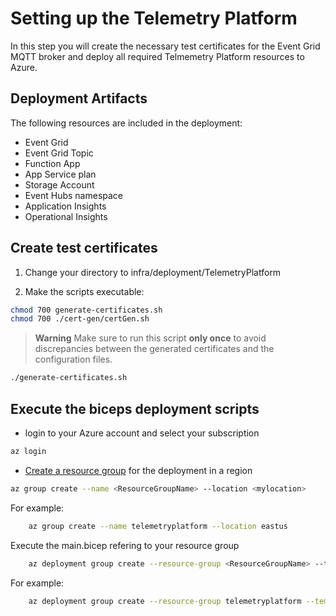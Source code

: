 # Setting up the Telemetry Platform

In this step you will create the necessary test certificates for the Event Grid MQTT broker and deploy all required Telmemetry Platform resources to Azure.

## Deployment Artifacts

The following resources are included in the deployment:

- Event Grid
- Event Grid Topic
- Function App
- App Service plan
- Storage Account
- Event Hubs namespace
- Application Insights
- Operational Insights

## Create test certificates

1. Change your directory to infra/deployment/TelemetryPlatform

1. Make the scripts executable:

```bash
chmod 700 generate-certificates.sh
chmod 700 ./cert-gen/certGen.sh
```

> **Warning**
> Make sure to run this script **only once** to avoid discrepancies between the generated certificates and the configuration files.

```bash
./generate-certificates.sh
```

## Execute the biceps deployment scripts

- login to your Azure account and select your subscription

``` bash
az login
```

- [Create a resource group](https://learn.microsoft.com/cli/azure/manage-azure-groups-azure-cli#create-a-resource-group) for the deployment in a region

``` bash
az group create --name <ResourceGroupName> --location <mylocation>
```

For example:

``` bash
    az group create --name telemetryplatform --location eastus
```

Execute the main.bicep refering to your resource group

``` bash
    az deployment group create --resource-group <ResourceGroupName> --template-file ./main.bicep 
```

For example:

``` bash
    az deployment group create --resource-group telemetryplatform --template-file ./main.bicep
```
